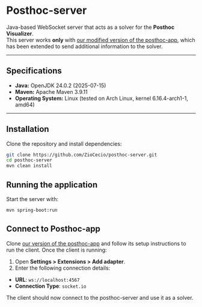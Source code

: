 # Posthoc-server

Java-based WebSocket server that acts as a solver for the **Posthoc Visualizer**.  
This server works **only** with [our modified version of the posthoc-app](https://github.com/bernagit/posthoc-app), which has been extended to send additional information to the solver.

---

## Specifications
- **Java:** OpenJDK 24.0.2 (2025-07-15)  
- **Maven:** Apache Maven 3.9.11  
- **Operating System:** Linux (tested on Arch Linux, kernel 6.16.4-arch1-1, amd64)  

---

## Installation
Clone the repository and install dependencies:

```bash
git clone https://github.com/ZioCecio/posthoc-server.git
cd posthoc-server
mvn clean install
```

## Running the application
Start the server with:

```bash
mvn spring-boot:run
```

## Connect to Posthoc-app
Clone [our version of the posthoc-app](https://github.com/bernagit/posthoc-app) and follow its setup instructions to run the client.
Once the client is running:
1. Open **Settings > Extensions > Add adapter**. 
2. Enter the following connection details:
  - **URL**: `ws://localhost:4567`
  - **Connection Type**: `socket.io`

The client should now connect to the posthoc-server and use it as a solver.